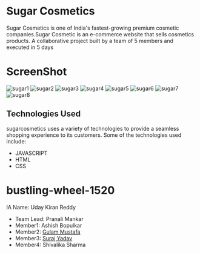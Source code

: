 # Sugar Cosmetics
Sugar Cosmetics is one of India's fastest-growing premium cosmetic companies.Sugar Cosmetic is an e-commerce website that sells cosmetics products. A collaborative project built by a team of 5 members and executed in 5 days

# ScreenShot
![sugar1](https://user-images.githubusercontent.com/107634975/221896600-697456bf-9068-4b51-ac1a-3c8d2fcc2415.png)
![sugar2](https://user-images.githubusercontent.com/107634975/221896668-8dba25a5-7b61-4be3-b264-4cd3e94ac928.png)
![sugar3](https://user-images.githubusercontent.com/107634975/221896690-024018e8-36ca-4c7c-b563-4a0edf3641f5.png)
![sugar4](https://user-images.githubusercontent.com/107634975/221896706-751c5453-337b-4976-b4e3-08af4237a062.png)
![sugar5](https://user-images.githubusercontent.com/107634975/221896717-c5d0cced-c99f-4076-9277-7c8162ae7d65.png)
![sugar6](https://user-images.githubusercontent.com/107634975/221896746-af0c7ac2-26e0-4db2-a069-61162e761863.png)
![sugar7](https://user-images.githubusercontent.com/107634975/221896759-e1f4f3e7-ef45-4779-8b30-f137df95e170.png)
![sugar8](https://user-images.githubusercontent.com/107634975/221896788-c8e8f0ee-9479-476b-b822-bde9dc59dc2b.png)

## Technologies Used
sugarcosmetics uses a variety of technologies to provide a seamless shopping experience to its customers. Some of the technologies used include:

- JAVASCRIPT
- HTML
- CSS

# bustling-wheel-1520
IA Name: Uday Kiran Reddy
- Team Lead: Pranali Mankar
- Member1: Ashish Bopulkar
- Member2: [Gulam Mustafa](https://github.com/gulam160)
- Member3: [Suraj Yadav](https://surajy001.github.io/)
- Member4: Shivalika Sharma

